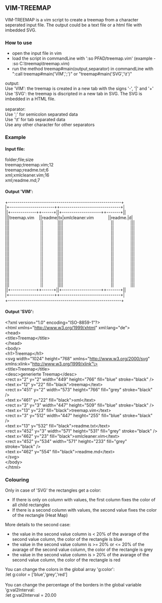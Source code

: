 ## VIM-TREEMAP

VIM-TREEMAP is a vim script to create a treemap from a character seperated input file. The output could be a text file or a html file with imbedded SVG.

### How to use
* open the input file in vim
* load the script in commandLine with ':so PFAD/treemap.vim' (example - :so C:\treemap\treemap.vim)
* run the method treemap#main(output,separator) in commandLine with ":call treemap#main('VIM',';')" or "treemap#main('SVG','\t')"

output:<br>
Use 'VIM': the treemap is created in a new tab with the signs '-', '|' and '+'<br>
Use 'SVG': the treemap is discripted in a new tab in SVG. The SVG is imbedded in a HTML file.<br>
<br>
separator:<br>
Use ';'  for semicolon separated data<br>
Use '\t' for tab separated data<br>
Use any other character for other separators<br>

### Example
#### Input file:
folder;file;size<br>
treemap;treemap.vim;12<br>
treemap;readme.txt;6<br>
xml;xmlcleaner.vim;16<br>
xml;readme.md;7<br>

#### Output 'VIM':
+----------------------------------------------------------+&nbsp;&nbsp;&nbsp;&nbsp;<br>
|+-----------------------++-------------------------------+|&nbsp;&nbsp;&nbsp;&nbsp;<br>
||+-------------++------+||+--------------------++-------+||&nbsp;&nbsp;&nbsp;&nbsp;<br>
|||treemap.vim&nbsp;&nbsp;&nbsp;&nbsp;||readme|tx|xmlcleaner.vim&nbsp;&nbsp;&nbsp;&nbsp;&nbsp;&nbsp;&nbsp;&nbsp;&nbsp;&nbsp;&nbsp;&nbsp;||readme.|d|&nbsp;&nbsp;&nbsp;&nbsp;<br>
|||&nbsp;&nbsp;&nbsp;&nbsp;&nbsp;&nbsp;&nbsp;&nbsp;&nbsp;&nbsp;&nbsp;&nbsp;&nbsp;&nbsp;&nbsp;&nbsp;&nbsp;&nbsp;&nbsp;&nbsp;&nbsp;&nbsp;&nbsp;&nbsp;&nbsp;&nbsp;||&nbsp;&nbsp;&nbsp;&nbsp;&nbsp;&nbsp;&nbsp;&nbsp;&nbsp;&nbsp;&nbsp;&nbsp;||||&nbsp;&nbsp;&nbsp;&nbsp;&nbsp;&nbsp;&nbsp;&nbsp;&nbsp;&nbsp;&nbsp;&nbsp;&nbsp;&nbsp;&nbsp;&nbsp;&nbsp;&nbsp;&nbsp;&nbsp;&nbsp;&nbsp;&nbsp;&nbsp;&nbsp;&nbsp;&nbsp;&nbsp;&nbsp;&nbsp;&nbsp;&nbsp;&nbsp;&nbsp;&nbsp;&nbsp;&nbsp;&nbsp;&nbsp;&nbsp;||&nbsp;&nbsp;&nbsp;&nbsp;&nbsp;&nbsp;&nbsp;&nbsp;&nbsp;&nbsp;&nbsp;&nbsp;&nbsp;&nbsp;|||&nbsp;&nbsp;&nbsp;&nbsp;<br>
|||&nbsp;&nbsp;&nbsp;&nbsp;&nbsp;&nbsp;&nbsp;&nbsp;&nbsp;&nbsp;&nbsp;&nbsp;&nbsp;&nbsp;&nbsp;&nbsp;&nbsp;&nbsp;&nbsp;&nbsp;&nbsp;&nbsp;&nbsp;&nbsp;&nbsp;&nbsp;||&nbsp;&nbsp;&nbsp;&nbsp;&nbsp;&nbsp;&nbsp;&nbsp;&nbsp;&nbsp;&nbsp;&nbsp;||||&nbsp;&nbsp;&nbsp;&nbsp;&nbsp;&nbsp;&nbsp;&nbsp;&nbsp;&nbsp;&nbsp;&nbsp;&nbsp;&nbsp;&nbsp;&nbsp;&nbsp;&nbsp;&nbsp;&nbsp;&nbsp;&nbsp;&nbsp;&nbsp;&nbsp;&nbsp;&nbsp;&nbsp;&nbsp;&nbsp;&nbsp;&nbsp;&nbsp;&nbsp;&nbsp;&nbsp;&nbsp;&nbsp;&nbsp;&nbsp;||&nbsp;&nbsp;&nbsp;&nbsp;&nbsp;&nbsp;&nbsp;&nbsp;&nbsp;&nbsp;&nbsp;&nbsp;&nbsp;&nbsp;|||&nbsp;&nbsp;&nbsp;&nbsp;<br>
|||&nbsp;&nbsp;&nbsp;&nbsp;&nbsp;&nbsp;&nbsp;&nbsp;&nbsp;&nbsp;&nbsp;&nbsp;&nbsp;&nbsp;&nbsp;&nbsp;&nbsp;&nbsp;&nbsp;&nbsp;&nbsp;&nbsp;&nbsp;&nbsp;&nbsp;&nbsp;||&nbsp;&nbsp;&nbsp;&nbsp;&nbsp;&nbsp;&nbsp;&nbsp;&nbsp;&nbsp;&nbsp;&nbsp;||||&nbsp;&nbsp;&nbsp;&nbsp;&nbsp;&nbsp;&nbsp;&nbsp;&nbsp;&nbsp;&nbsp;&nbsp;&nbsp;&nbsp;&nbsp;&nbsp;&nbsp;&nbsp;&nbsp;&nbsp;&nbsp;&nbsp;&nbsp;&nbsp;&nbsp;&nbsp;&nbsp;&nbsp;&nbsp;&nbsp;&nbsp;&nbsp;&nbsp;&nbsp;&nbsp;&nbsp;&nbsp;&nbsp;&nbsp;&nbsp;||&nbsp;&nbsp;&nbsp;&nbsp;&nbsp;&nbsp;&nbsp;&nbsp;&nbsp;&nbsp;&nbsp;&nbsp;&nbsp;&nbsp;|||&nbsp;&nbsp;&nbsp;&nbsp;<br>
|||&nbsp;&nbsp;&nbsp;&nbsp;&nbsp;&nbsp;&nbsp;&nbsp;&nbsp;&nbsp;&nbsp;&nbsp;&nbsp;&nbsp;&nbsp;&nbsp;&nbsp;&nbsp;&nbsp;&nbsp;&nbsp;&nbsp;&nbsp;&nbsp;&nbsp;&nbsp;||&nbsp;&nbsp;&nbsp;&nbsp;&nbsp;&nbsp;&nbsp;&nbsp;&nbsp;&nbsp;&nbsp;&nbsp;||||&nbsp;&nbsp;&nbsp;&nbsp;&nbsp;&nbsp;&nbsp;&nbsp;&nbsp;&nbsp;&nbsp;&nbsp;&nbsp;&nbsp;&nbsp;&nbsp;&nbsp;&nbsp;&nbsp;&nbsp;&nbsp;&nbsp;&nbsp;&nbsp;&nbsp;&nbsp;&nbsp;&nbsp;&nbsp;&nbsp;&nbsp;&nbsp;&nbsp;&nbsp;&nbsp;&nbsp;&nbsp;&nbsp;&nbsp;&nbsp;||&nbsp;&nbsp;&nbsp;&nbsp;&nbsp;&nbsp;&nbsp;&nbsp;&nbsp;&nbsp;&nbsp;&nbsp;&nbsp;&nbsp;|||&nbsp;&nbsp;&nbsp;&nbsp;<br>
|||&nbsp;&nbsp;&nbsp;&nbsp;&nbsp;&nbsp;&nbsp;&nbsp;&nbsp;&nbsp;&nbsp;&nbsp;&nbsp;&nbsp;&nbsp;&nbsp;&nbsp;&nbsp;&nbsp;&nbsp;&nbsp;&nbsp;&nbsp;&nbsp;&nbsp;&nbsp;||&nbsp;&nbsp;&nbsp;&nbsp;&nbsp;&nbsp;&nbsp;&nbsp;&nbsp;&nbsp;&nbsp;&nbsp;||||&nbsp;&nbsp;&nbsp;&nbsp;&nbsp;&nbsp;&nbsp;&nbsp;&nbsp;&nbsp;&nbsp;&nbsp;&nbsp;&nbsp;&nbsp;&nbsp;&nbsp;&nbsp;&nbsp;&nbsp;&nbsp;&nbsp;&nbsp;&nbsp;&nbsp;&nbsp;&nbsp;&nbsp;&nbsp;&nbsp;&nbsp;&nbsp;&nbsp;&nbsp;&nbsp;&nbsp;&nbsp;&nbsp;&nbsp;&nbsp;||&nbsp;&nbsp;&nbsp;&nbsp;&nbsp;&nbsp;&nbsp;&nbsp;&nbsp;&nbsp;&nbsp;&nbsp;&nbsp;&nbsp;|||&nbsp;&nbsp;&nbsp;&nbsp;<br>
|||&nbsp;&nbsp;&nbsp;&nbsp;&nbsp;&nbsp;&nbsp;&nbsp;&nbsp;&nbsp;&nbsp;&nbsp;&nbsp;&nbsp;&nbsp;&nbsp;&nbsp;&nbsp;&nbsp;&nbsp;&nbsp;&nbsp;&nbsp;&nbsp;&nbsp;&nbsp;||&nbsp;&nbsp;&nbsp;&nbsp;&nbsp;&nbsp;&nbsp;&nbsp;&nbsp;&nbsp;&nbsp;&nbsp;||||&nbsp;&nbsp;&nbsp;&nbsp;&nbsp;&nbsp;&nbsp;&nbsp;&nbsp;&nbsp;&nbsp;&nbsp;&nbsp;&nbsp;&nbsp;&nbsp;&nbsp;&nbsp;&nbsp;&nbsp;&nbsp;&nbsp;&nbsp;&nbsp;&nbsp;&nbsp;&nbsp;&nbsp;&nbsp;&nbsp;&nbsp;&nbsp;&nbsp;&nbsp;&nbsp;&nbsp;&nbsp;&nbsp;&nbsp;&nbsp;||&nbsp;&nbsp;&nbsp;&nbsp;&nbsp;&nbsp;&nbsp;&nbsp;&nbsp;&nbsp;&nbsp;&nbsp;&nbsp;&nbsp;|||&nbsp;&nbsp;&nbsp;&nbsp;<br>
|||&nbsp;&nbsp;&nbsp;&nbsp;&nbsp;&nbsp;&nbsp;&nbsp;&nbsp;&nbsp;&nbsp;&nbsp;&nbsp;&nbsp;&nbsp;&nbsp;&nbsp;&nbsp;&nbsp;&nbsp;&nbsp;&nbsp;&nbsp;&nbsp;&nbsp;&nbsp;||&nbsp;&nbsp;&nbsp;&nbsp;&nbsp;&nbsp;&nbsp;&nbsp;&nbsp;&nbsp;&nbsp;&nbsp;||||&nbsp;&nbsp;&nbsp;&nbsp;&nbsp;&nbsp;&nbsp;&nbsp;&nbsp;&nbsp;&nbsp;&nbsp;&nbsp;&nbsp;&nbsp;&nbsp;&nbsp;&nbsp;&nbsp;&nbsp;&nbsp;&nbsp;&nbsp;&nbsp;&nbsp;&nbsp;&nbsp;&nbsp;&nbsp;&nbsp;&nbsp;&nbsp;&nbsp;&nbsp;&nbsp;&nbsp;&nbsp;&nbsp;&nbsp;&nbsp;||&nbsp;&nbsp;&nbsp;&nbsp;&nbsp;&nbsp;&nbsp;&nbsp;&nbsp;&nbsp;&nbsp;&nbsp;&nbsp;&nbsp;|||&nbsp;&nbsp;&nbsp;&nbsp;<br>
|||&nbsp;&nbsp;&nbsp;&nbsp;&nbsp;&nbsp;&nbsp;&nbsp;&nbsp;&nbsp;&nbsp;&nbsp;&nbsp;&nbsp;&nbsp;&nbsp;&nbsp;&nbsp;&nbsp;&nbsp;&nbsp;&nbsp;&nbsp;&nbsp;&nbsp;&nbsp;||&nbsp;&nbsp;&nbsp;&nbsp;&nbsp;&nbsp;&nbsp;&nbsp;&nbsp;&nbsp;&nbsp;&nbsp;||||&nbsp;&nbsp;&nbsp;&nbsp;&nbsp;&nbsp;&nbsp;&nbsp;&nbsp;&nbsp;&nbsp;&nbsp;&nbsp;&nbsp;&nbsp;&nbsp;&nbsp;&nbsp;&nbsp;&nbsp;&nbsp;&nbsp;&nbsp;&nbsp;&nbsp;&nbsp;&nbsp;&nbsp;&nbsp;&nbsp;&nbsp;&nbsp;&nbsp;&nbsp;&nbsp;&nbsp;&nbsp;&nbsp;&nbsp;&nbsp;||&nbsp;&nbsp;&nbsp;&nbsp;&nbsp;&nbsp;&nbsp;&nbsp;&nbsp;&nbsp;&nbsp;&nbsp;&nbsp;&nbsp;|||&nbsp;&nbsp;&nbsp;&nbsp;<br>
|||&nbsp;&nbsp;&nbsp;&nbsp;&nbsp;&nbsp;&nbsp;&nbsp;&nbsp;&nbsp;&nbsp;&nbsp;&nbsp;&nbsp;&nbsp;&nbsp;&nbsp;&nbsp;&nbsp;&nbsp;&nbsp;&nbsp;&nbsp;&nbsp;&nbsp;&nbsp;||&nbsp;&nbsp;&nbsp;&nbsp;&nbsp;&nbsp;&nbsp;&nbsp;&nbsp;&nbsp;&nbsp;&nbsp;||||&nbsp;&nbsp;&nbsp;&nbsp;&nbsp;&nbsp;&nbsp;&nbsp;&nbsp;&nbsp;&nbsp;&nbsp;&nbsp;&nbsp;&nbsp;&nbsp;&nbsp;&nbsp;&nbsp;&nbsp;&nbsp;&nbsp;&nbsp;&nbsp;&nbsp;&nbsp;&nbsp;&nbsp;&nbsp;&nbsp;&nbsp;&nbsp;&nbsp;&nbsp;&nbsp;&nbsp;&nbsp;&nbsp;&nbsp;&nbsp;||&nbsp;&nbsp;&nbsp;&nbsp;&nbsp;&nbsp;&nbsp;&nbsp;&nbsp;&nbsp;&nbsp;&nbsp;&nbsp;&nbsp;|||&nbsp;&nbsp;&nbsp;&nbsp;<br>
|||&nbsp;&nbsp;&nbsp;&nbsp;&nbsp;&nbsp;&nbsp;&nbsp;&nbsp;&nbsp;&nbsp;&nbsp;&nbsp;&nbsp;&nbsp;&nbsp;&nbsp;&nbsp;&nbsp;&nbsp;&nbsp;&nbsp;&nbsp;&nbsp;&nbsp;&nbsp;||&nbsp;&nbsp;&nbsp;&nbsp;&nbsp;&nbsp;&nbsp;&nbsp;&nbsp;&nbsp;&nbsp;&nbsp;||||&nbsp;&nbsp;&nbsp;&nbsp;&nbsp;&nbsp;&nbsp;&nbsp;&nbsp;&nbsp;&nbsp;&nbsp;&nbsp;&nbsp;&nbsp;&nbsp;&nbsp;&nbsp;&nbsp;&nbsp;&nbsp;&nbsp;&nbsp;&nbsp;&nbsp;&nbsp;&nbsp;&nbsp;&nbsp;&nbsp;&nbsp;&nbsp;&nbsp;&nbsp;&nbsp;&nbsp;&nbsp;&nbsp;&nbsp;&nbsp;||&nbsp;&nbsp;&nbsp;&nbsp;&nbsp;&nbsp;&nbsp;&nbsp;&nbsp;&nbsp;&nbsp;&nbsp;&nbsp;&nbsp;|||&nbsp;&nbsp;&nbsp;&nbsp;<br>
|||&nbsp;&nbsp;&nbsp;&nbsp;&nbsp;&nbsp;&nbsp;&nbsp;&nbsp;&nbsp;&nbsp;&nbsp;&nbsp;&nbsp;&nbsp;&nbsp;&nbsp;&nbsp;&nbsp;&nbsp;&nbsp;&nbsp;&nbsp;&nbsp;&nbsp;&nbsp;||&nbsp;&nbsp;&nbsp;&nbsp;&nbsp;&nbsp;&nbsp;&nbsp;&nbsp;&nbsp;&nbsp;&nbsp;||||&nbsp;&nbsp;&nbsp;&nbsp;&nbsp;&nbsp;&nbsp;&nbsp;&nbsp;&nbsp;&nbsp;&nbsp;&nbsp;&nbsp;&nbsp;&nbsp;&nbsp;&nbsp;&nbsp;&nbsp;&nbsp;&nbsp;&nbsp;&nbsp;&nbsp;&nbsp;&nbsp;&nbsp;&nbsp;&nbsp;&nbsp;&nbsp;&nbsp;&nbsp;&nbsp;&nbsp;&nbsp;&nbsp;&nbsp;&nbsp;||&nbsp;&nbsp;&nbsp;&nbsp;&nbsp;&nbsp;&nbsp;&nbsp;&nbsp;&nbsp;&nbsp;&nbsp;&nbsp;&nbsp;|||&nbsp;&nbsp;&nbsp;&nbsp;<br>
|||&nbsp;&nbsp;&nbsp;&nbsp;&nbsp;&nbsp;&nbsp;&nbsp;&nbsp;&nbsp;&nbsp;&nbsp;&nbsp;&nbsp;&nbsp;&nbsp;&nbsp;&nbsp;&nbsp;&nbsp;&nbsp;&nbsp;&nbsp;&nbsp;&nbsp;&nbsp;||&nbsp;&nbsp;&nbsp;&nbsp;&nbsp;&nbsp;&nbsp;&nbsp;&nbsp;&nbsp;&nbsp;&nbsp;||||&nbsp;&nbsp;&nbsp;&nbsp;&nbsp;&nbsp;&nbsp;&nbsp;&nbsp;&nbsp;&nbsp;&nbsp;&nbsp;&nbsp;&nbsp;&nbsp;&nbsp;&nbsp;&nbsp;&nbsp;&nbsp;&nbsp;&nbsp;&nbsp;&nbsp;&nbsp;&nbsp;&nbsp;&nbsp;&nbsp;&nbsp;&nbsp;&nbsp;&nbsp;&nbsp;&nbsp;&nbsp;&nbsp;&nbsp;&nbsp;||&nbsp;&nbsp;&nbsp;&nbsp;&nbsp;&nbsp;&nbsp;&nbsp;&nbsp;&nbsp;&nbsp;&nbsp;&nbsp;&nbsp;|||&nbsp;&nbsp;&nbsp;&nbsp;<br>
|||&nbsp;&nbsp;&nbsp;&nbsp;&nbsp;&nbsp;&nbsp;&nbsp;&nbsp;&nbsp;&nbsp;&nbsp;&nbsp;&nbsp;&nbsp;&nbsp;&nbsp;&nbsp;&nbsp;&nbsp;&nbsp;&nbsp;&nbsp;&nbsp;&nbsp;&nbsp;||&nbsp;&nbsp;&nbsp;&nbsp;&nbsp;&nbsp;&nbsp;&nbsp;&nbsp;&nbsp;&nbsp;&nbsp;||||&nbsp;&nbsp;&nbsp;&nbsp;&nbsp;&nbsp;&nbsp;&nbsp;&nbsp;&nbsp;&nbsp;&nbsp;&nbsp;&nbsp;&nbsp;&nbsp;&nbsp;&nbsp;&nbsp;&nbsp;&nbsp;&nbsp;&nbsp;&nbsp;&nbsp;&nbsp;&nbsp;&nbsp;&nbsp;&nbsp;&nbsp;&nbsp;&nbsp;&nbsp;&nbsp;&nbsp;&nbsp;&nbsp;&nbsp;&nbsp;||&nbsp;&nbsp;&nbsp;&nbsp;&nbsp;&nbsp;&nbsp;&nbsp;&nbsp;&nbsp;&nbsp;&nbsp;&nbsp;&nbsp;|||&nbsp;&nbsp;&nbsp;&nbsp;<br>
||+-------------++------+||+--------------------++-------+||&nbsp;&nbsp;&nbsp;&nbsp;<br>
|+-----------------------++-------------------------------+|&nbsp;&nbsp;&nbsp;&nbsp;<br>
+----------------------------------------------------------+&nbsp;&nbsp;&nbsp;&nbsp;<br>
 

#### Output 'SVG':
\<?xml version="1.0" encoding="ISO-8859-1"?\><br>
\<html xmlns="http://www.w3.org/1999/xhtml" xml:lang="de"\><br>
\<head\><br>
\<title\>Treemap\</title\><br>
\</head\><br>
\<body\><br>
\<h1\>Treemap\</h1\><br>
\<svg width="1024" height="768" xmlns="http://www.w3.org/2000/svg" xmlns:xlink="http://www.w3.org/1999/xlink"\><br>
\<title\>Treemap\</title\><br>
\<desc\>generierte Treemap\</desc\><br>
\<rect x="2" y="2" width="449" height="766" fill="blue" stroke="black" /\><br>
\<text x="12" y="22" fill="black"\>treemap\</text\><br>
\<rect x="451" y="2" width="573" height="766" fill="grey" stroke="black" /\><br>
\<text x="461" y="22" fill="black"\>xml\</text\><br>
\<rect x="3" y="3" width="447" height="509" fill="blue" stroke="black" /\><br>
\<text x="13" y="23" fill="black"\>treemap.vim\</text\><br>
\<rect x="3" y="512" width="447" height="255" fill="blue" stroke="black" /\><br>
\<text x="13" y="532" fill="black"\>readme.txt\</text\><br>
\<rect x="452" y="3" width="571" height="531" fill="grey" stroke="black" /\><br>
\<text x="462" y="23" fill="black"\>xmlcleaner.vim\</text\><br>
\<rect x="452" y="534" width="571" height="233" fill="grey" stroke="black" /\><br>
\<text x="462" y="554" fill="black"\>readme.md\</text\><br>
\</svg\><br>
\</body\><br>
\</html\><br>

### Colouring
Only in case of 'SVG' the rectangles get a color:
* If there is only on column with values, the first column fixes the color of all child rectangles
* If there is a second column with values, the second value fixes the color of the rectangle (Heat Map)

More details to the second case:
* the value in the second value column is \< 20% of the avarage of the second value column, the color of the rectangle is blue
* the value in the second value column is \>= 20% or \<= 20% of the avarage of the second value column, the color of the rectangle is grey
* the value in the second value column is \> 20% of the avarage of the second value column, the color of the rectangle is red

You can change the colors in the global array 'g:color':<br>
:let g:color = ['blue','grey','red']<br>
<br>
You can change the percentage of the borders in the global variable 'g:val2Interval:<br>
:let g:val2Interval = 20.00<br>
